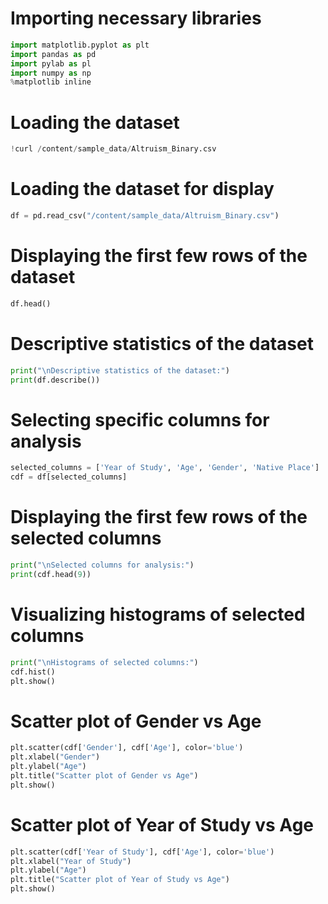 
# Importing necessary libraries
```python
import matplotlib.pyplot as plt
import pandas as pd
import pylab as pl
import numpy as np
%matplotlib inline

```
# Loading the dataset
```python
!curl /content/sample_data/Altruism_Binary.csv
```
# Loading the dataset for display
```python
df = pd.read_csv("/content/sample_data/Altruism_Binary.csv")
```
# Displaying the first few rows of the dataset
```python
df.head()
```
# Descriptive statistics of the dataset
```python
print("\nDescriptive statistics of the dataset:")
print(df.describe())
```
# Selecting specific columns for analysis
```python
selected_columns = ['Year of Study', 'Age', 'Gender', 'Native Place']
cdf = df[selected_columns]
```
# Displaying the first few rows of the selected columns
```python
print("\nSelected columns for analysis:")
print(cdf.head(9))
```

# Visualizing histograms of selected columns
```python
print("\nHistograms of selected columns:")
cdf.hist()
plt.show()
```
# Scatter plot of Gender vs Age
```python
plt.scatter(cdf['Gender'], cdf['Age'], color='blue')
plt.xlabel("Gender")
plt.ylabel("Age")
plt.title("Scatter plot of Gender vs Age")
plt.show()
```
# Scatter plot of Year of Study vs Age
```python
plt.scatter(cdf['Year of Study'], cdf['Age'], color='blue')
plt.xlabel("Year of Study")
plt.ylabel("Age")
plt.title("Scatter plot of Year of Study vs Age")
plt.show()
```
